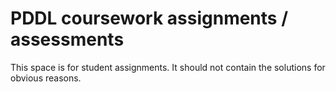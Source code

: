 # PDDL coursework assignments / assessments

This space is for student assignments. It should not contain the solutions for obvious reasons.
